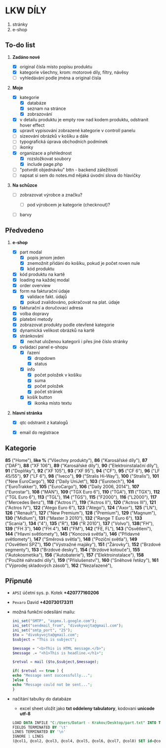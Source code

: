 
# LKW DÍLY

1. stránky
2. e-shop



## To-do list

1. __Zadáno nové__

    - [x] original čísla místo popisu produktu
    - [x] kategorie všechny, krom: motorové díly, filtry, návěsy
    - [ ] vyhledávání podle jména a original čísla

2. __Moje__

    - [x] kategorie
        - [x] databáze
        - [x] seznam na stránce
        - [x] zobrazování
    - [x] v detailu produktu je empty row nad kodem produktu, odstranit hover effect
    - [x] upravit vypisování zobrazené kategorie v controll panelu
    - [ ] sizeování obrázků v košíku a dále 
    - [ ] typografická úprava obchodních podmínek
    - [ ] ikonky
    - [x] organizace a přehlednost
        - [x] rozsložkovat soubory
        - [x] include page.php
    - [ ] "potvrdit objednávku" bttn - backend záležitosti
    - [ ] napsat si sem do notes.md nějaká úvodní slova do hlavičky

3. __Na schůzce__

    - [ ] zobrazovat výrobce a značku?
        - [ ] pod výrobcem je kategorie (checknout)? 
    - [ ] barvy



## Předvedeno

1. __e-shop__

    - [x] part modal
        - [x] popis jenom jeden
        - [x] znemožnit přidání do košíku, pokud je počet roven nule
        - [x] kód produktu
    - [x] kód produktu na kartě
    - [x] loading na každej modal
    - [x] order overview
    - [x] form na fakturační údaje
        - [x] validace fakt. údajů
        - [x] pokud zvalidováno, pokračovat na plat. údaje
    - [x] fakturační a doručovací adresa
    - [x] volba dopravy
    - [x] platební metody 
    - [x] zobrazovat produkty podle otevřené kategorie
    - [x] dynamická velikost obrázků na kartě
    - [x] stránkování
        - [x] nechat uloženou kategorii i přes jiné číslo stránky
    - [x] ovládací panel e-shopu
        - [x] řazení
            - [x] dropdown
            - [x] status
        - [x] info
            - [x] počet položek v košíku
            - [x] suma
            - [x] počet položek
            - [x] počet stránek
        - [x] košík button
            - [x] ikonka místo textu

2. __hlavní stránka__

    - [x] qtc odstranit z katalogů
    - [x] email do registrace



## Kategorie

**85** ("Home"),
**like %** ("Všechny produkty"),
    **86** ("Karosářské díly"),
        **87** ("DAF"),
            **88** ("XF 106"),
                **89** ("Karosářské díly"),
                **90** ("Elektroinstalační dí­ly"),
                **91** ("Doplňky"),
            **92** ("XF 105"),
            **93** ("XF 95"),
            **94** ("CF"),
            **95** ("CF 6"),
            **96** ("LF 45/55"),
            **97** ("LF 6"),
        **98** ("Iveco"),
            **99** ("Stralis Hi-Way"),
            **100** ("Stralis"),
            **101** ("New EuroCargo"),
            **102** ("Daily UniJet"),
            **103** ("Eurotech"),
            **104** ("EuroTrakker"),
            **105** ("EuroCargo"),
            **106** ("Daily 2006, 2014"),
            **107** ("Eurostar"),
        **108** ("MAN"),
            **109** ("TGX Euro 6"),
            **110** ("TGA"),
            **111** ("TGX"),
            **112** ("TGL Euro 6"),
            **113** ("TGL"),
            **114** ("TGS"),
            **115** ("F2000"),
            **116** ("L2000"),
        **117** ("Mercedes Benz"),
            **118** ("Actros I"),
            **119** ("Actros II"),
            **120** ("Actros III"),
            **121** ("Actros IV"),
            **122** ("Atego Euro 6"),
            **123** ("Atego"),
            **124** ("Axor"),
            **125** ("LN"),
        **126** ("Renault"),
            **127** ("New Premium"),
            **128** ("Premium"),
            **129** ("Magnum"),
            **130** ("Midlum"),
            **131** ("Master 3 2010"),
            **132** ("Range T Euro 6"),
        **133** ("Scania"),
            **134** ("4"),
            **135** ("R"),
            **136** ("R 2010"),
        **137** ("Volvo"),
            **138**("FH"),
            **139** ("FH 3"),
            **140** ("FH 4"),
            **141** ("FM"),
            **142** ("FE, FL"),
    **143** ("Osvětlení"),
        **144** ("Hlavní světlomety"),
        **145** ("Koncová světla"),
        **146** ("Přídavné světlomety"),
        **147** ("Směrová světla"),
        **148** ("Poziční světla"),
        **149** ("Osvětlení SPZ"),
        **150** ("Výstražné majáky"),
        **151** ("Žárovky"),
    **152** ("Brzdové segmenty"),
        **153** ("Brzdové desky"),
        **154** ("Brzdové kotouče"),
    **155** ("Autokosmetika"),
    **156** ("Autobaterie"),
    **157** ("Elektroinstalace"),
    **158** ("Použité náhradní díly"),
    **159** ("Příslušenství"),
    **160** ("Sněhové řetězy"),
    **161** ("Výprodej skladových zásob"),
    **162** ("Nezařazené"),



## Připnuté

* `APSI` účetní sys. p. Kotek __+420777160206__
* `Pevaro` David __+420730173311__

* možná funkční odesílání mailu:
    ``` php
    ini_set("SMTP", "aspmx.l.google.com");
    ini_set("sendmail_from", "divokyvojta@gmail.com");
    ini_set("smtp_port", "25");
    $to = "divokyvojta@gmail.com";
    $subject = "This is subject";

    $message = "<b>This is HTML message.</b>";
    $message .= "<h1>This is headline.</h1>";

    $retval = mail ($to,$subject,$message);

    if( $retval == true ) {
    echo "Message sent successfully...";
    }else {
    echo "Message could not be sent...";
    }
    ```

* načítání tabulky do databáze
    * excel sheet uložit jako __txt oddeleny tabulatory__, kodovani __unicode utf-8__

    ``` sql
    LOAD DATA INFILE "C:/Users/Datart - Krakov/Desktop/part.txt" INTO TABLE part
    FIELDS TERMINATED BY '\t'
    LINES TERMINATED BY '\n'
    IGNORE 1 LINES
    (@col1, @col2, @col3, @col4, @col5, @col6, @col7, @col8) SET id=@col1, img_path=@col2, name=@col3, code=@col4, category=@col5, price=@col6, storage=@col8;
    ```
